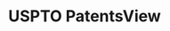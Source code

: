 ---
bigquery: https://console.cloud.google.com/bigquery?p=patents-public-data&d=patentsview&page=dataset
citation: Attribution should be given to PatentsView for use, distribution, or derivative
  works.
code: https://github.com/CSSIP-AIR/PatentsView-Code-Snippets/
contributors: USPTO
cost: None
description: 'PatentsView includes US patent data including raw data (summaries, applications,
  pregrant applications), disambugations of inventors and assignees, and inventor
  gender estimates.  Also foreign priority data, # of figures and sheets, and government
  interest statements.'
documentation: https://patentsview.org/query/builder-faqs
last_edit: Mon, 04 Apr 2022 19:02:57 GMT
location: https://patentsview.org/
maintained_by: USPTO
record_creation_timestamp: 12/2/2020 17:20:46
schema_fields: '[''rawinventor_id'', ''rule_47'', ''publication_number'', ''latitude'',
  ''disamb_inventor_id_20200331'', ''patent_id'', ''relkind'', ''level_one'', ''date'',
  ''latlong'', ''term_disclaimer'', ''organization'', ''classification_value'', ''disamb_inventor_id_20200929'',
  ''contract_award_number'', ''doc_type'', ''series_code'', ''mainclass_id'', ''city'',
  ''sector_title'', ''name_last'', ''section'', ''state'', ''ipc_class'', ''disamb_assignee_id_20200929'',
  ''name_first'', ''designation'', ''group'', ''reldocno'', ''assignee_id'', ''disamb_inventor_id_20200630'',
  ''num'', ''action_date'', ''disamb_assignee_id_20200331'', ''lname'', ''level_two'',
  ''subgroup'', ''disclaimer_date'', ''status'', ''name'', ''exemplary'', ''disamb_inventor_id_20171226'',
  ''uuid'', ''main_group'', ''filename'', ''classification_data_source'', ''type'',
  ''citation_id'', ''withdrawn'', ''disamb_inventor_id_20191231'', ''male'', ''sequence'',
  ''disamb_assignee_id_20200630'', ''county'', ''symbol_position'', ''disamb_inventor_id_20170307'',
  ''latin_name'', ''deceased'', ''disamb_inventor_id_20170808'', ''disamb_assignee_id_20190820'',
  ''section_id'', ''id'', ''_371_date'', ''country'', ''disamb_assignee_id_20190312'',
  ''kind'', ''lapse_of_patent'', ''disamb_assignee_id_20181127'', ''applicant_type'',
  ''location_id'', ''fname'', ''disamb_inventor_id_20190312'', ''disamb_inventor_id_20171003'',
  ''number'', ''longitude'', ''disamb_inventor_id_20201229'', ''disamb_assignee_id_20191008'',
  ''state_fips'', ''lawyer_id'', ''disamb_inventor_id_20191008'', ''subgroup_id'',
  ''term_extension'', ''num_claims'', ''field_id'', ''disamb_inventor_id_20190820'',
  ''level_three'', ''inventor_id'', ''organization_id'', ''category'', ''rawlocation_id'',
  ''term_grant'', ''disamb_assignee_id_20191231'', ''role'', ''application_id'', ''group_id'',
  ''country_transformed'', ''num_figures'', ''classification_level'', ''doctype'',
  ''abstract'', ''rel_id'', ''title'', ''length'', ''gi_statement'', ''county_fips'',
  ''category_id'', ''attribution_status'', ''f102_date'', ''ipc_version_indicator'',
  ''text'', ''disamb_inventor_id_20180528'', ''subsection_id'', ''subcategory_id'',
  ''field_title'', ''disamb_inventor_id_20181127'', ''male_flag'', ''classification_status'',
  ''subclass_id'', ''variety'', ''num_sheets'', ''dependent'', ''subclass'', ''_102_date'',
  ''rawassignee_id'', ''f371_date'']'
shortname: patentsview
tags:
- disambiguation
- United States
- gender
terms_of_use: Creative Commons Attribution 4.0 International License.
timeframe: 1963-1999
title: USPTO PatentsView
uuid: cf1780b1-e265-4e49-8d1d-83b9cfe0fd9a
---